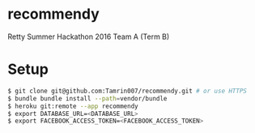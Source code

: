 # recommendy
Retty Summer Hackathon 2016 Team A (Term B)

# Setup

```sh
$ git clone git@github.com:Tamrin007/recommendy.git # or use HTTPS
$ bundle bundle install --path=vendor/bundle
$ heroku git:remote --app recommendy
$ export DATABASE_URL=<DATABASE_URL>
$ export FACEBOOK_ACCESS_TOKEN=<FACEBOOK_ACCESS_TOKEN>
```
